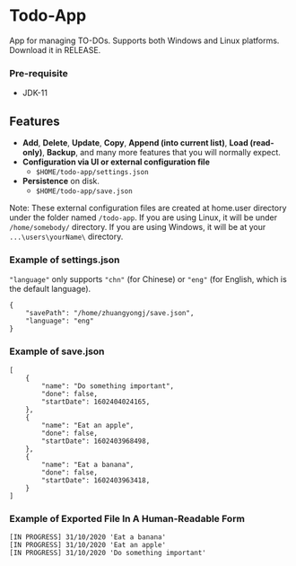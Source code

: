 # Todo-App

App for managing TO-DOs. Supports both Windows and Linux platforms. Download it in RELEASE.

### Pre-requisite

- JDK-11

## Features

- **Add**, **Delete**, **Update**, **Copy**, **Append (into current list)**, **Load (read-only)**, **Backup**, and many more features that you will normally expect.
- **Configuration via UI or external configuration file**
    - `$HOME/todo-app/settings.json`
- **Persistence** on disk.
    - `$HOME/todo-app/save.json`

Note: These external configuration files are created at home.user directory under the folder named `/todo-app`. If you are using Linux, it will be under `/home/somebody/` directory. If you are using Windows, it will be at your `...\users\yourName\` directory.

### Example of settings.json

`"language"` only supports `"chn"` (for Chinese) or `"eng"` (for English, which is the default language).

```
{
    "savePath": "/home/zhuangyongj/save.json",
    "language": "eng"
}
```

### Example of save.json

```
[
    {
        "name": "Do something important",
        "done": false,
        "startDate": 1602404024165,
    },
    {
        "name": "Eat an apple",
        "done": false,
        "startDate": 1602403968498,
    },
    {
        "name": "Eat a banana",
        "done": false,
        "startDate": 1602403963418,
    }
]
```

### Example of Exported File In A Human-Readable Form 

```
[IN PROGRESS] 31/10/2020 'Eat a banana'
[IN PROGRESS] 31/10/2020 'Eat an apple'
[IN PROGRESS] 31/10/2020 'Do something important'
```

